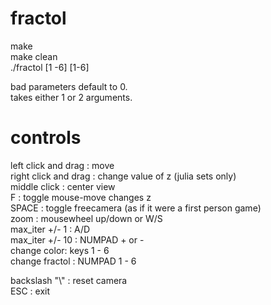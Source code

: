 # fractol
make</br>
make clean</br>
./fractol [1 -6] [1-6]</br>

bad parameters default to 0.</br>
takes either 1 or 2 arguments.</br>
# controls

left click and drag : move</br>
right click and drag : change value of z (julia sets only)</br>
middle click : center view</br>
F : toggle mouse-move changes z</br>
SPACE : toggle freecamera (as if it were a first person game)</br>
zoom : mousewheel up/down or W/S</br>
max_iter +/- 1 : A/D</br>
max_iter +/- 10 : NUMPAD + or -</br>
change color: keys 1 - 6</br>
change fractol : NUMPAD 1 - 6</br>

backslash "\\" : reset camera</br>
ESC : exit</br>
